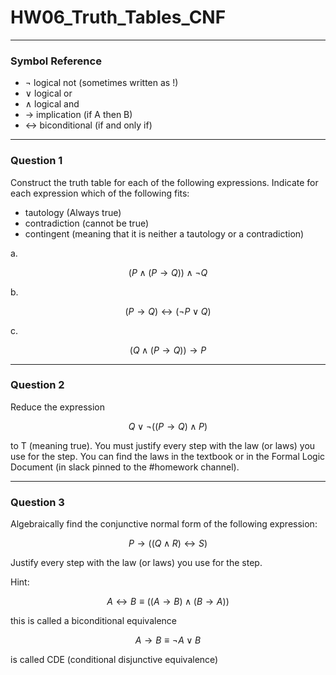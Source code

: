 # HW06_Truth_Tables_CNF
---
### Symbol Reference
- $\lnot$ logical not (sometimes written as !)
- $\lor$ logical or
- $\land$ logical and
- $\rightarrow$ implication (if A then B)
- $\leftrightarrow$ biconditional (if and only if)

---
### Question 1

Construct the truth table for each of the following expressions. Indicate for each expression which of the following fits: 
- tautology (Always true)
- contradiction (cannot be true)
- contingent (meaning that it is neither a tautology or a contradiction)

 a. 

$$(P \land (P \rightarrow Q)) \land \lnot Q$$
  
 b.
 
 $$(P \rightarrow Q) \leftrightarrow (\lnot P \lor Q)$$
 
 c.
 
$$(Q \land (P \rightarrow Q)) \rightarrow P$$

---
### Question 2

Reduce the expression 

$$Q \lor \lnot((P \rightarrow Q) \land P)$$

to T (meaning true). You must justify every step with the law (or laws) you use for the step. You can find the laws in the textbook or in the Formal Logic Document (in slack pinned to the #homework channel).

---
### Question 3

Algebraically find the conjunctive normal form of the following expression:

$$P \rightarrow ((Q \land R) \leftrightarrow S)$$

Justify every step with the law (or laws) you use for the step.

Hint:

$$A \leftrightarrow B \equiv ((A \rightarrow B) \land (B \rightarrow A))$$

this is called a biconditional equivalence
 
$$A \rightarrow B \equiv \lnot A \lor B$$

is called CDE (conditional disjunctive equivalence)
